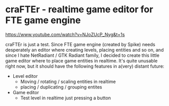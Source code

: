 # craFTEr - realtime game editor for FTE game engine

https://www.youtube.com/watch?v=NJoZUcP_Nyg&t=1s

craFTEr is just a test. Since FTE game engine (created by Spike) needs desperately an editor where creating levels, placing entities and so on, and since I hate NetRadiant / GTK Radiant family, I decided to create this little game editor where to place game entities in realtime.
It's quite unusable right now, but it should have the following features in a(very) distant future:
* Level editor
	* Moving / rotating / scaling entities in realtime
	* placing / duplicating / grouping entites
* Game editor
	* Test level in realtime just pressing a button